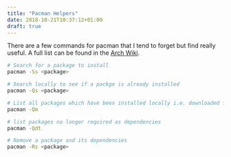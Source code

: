 ```yaml
---
title: "Pacman Helpers"
date: 2018-10-21T10:37:12+01:00
draft: true
---
```


There are a few commands for pacman that I tend to forget but find really useful. A full list can be found in the [Arch Wiki](https://wiki.archlinux.org/index.php/Pacman).

```bash
# Search for a package to install
pacman -Ss <package>

# Search locally to see if a packge is already installed
pacman -Qs <package>

# List all packages which have been installed locally i.e. downloaded from the aur.
pacman -Qm

# list packages no longer required as dependencies
pacman -Qdt

# Remove a package and its dependencies
pacman -Rs <package>
```

